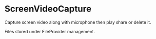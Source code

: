 # ScreenVideoCapture
Capture screen video along with microphone then play share or delete it.

Files stored under FileProvider management.
